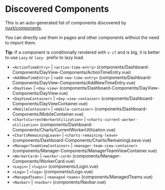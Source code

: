 # Discovered Components

This is an auto-generated list of components discovered by [nuxt/components](https://github.com/nuxt/components).

You can directly use them in pages and other components without the need to import them.

**Tip:** If a component is conditionally rendered with `v-if` and is big, it is better to use `Lazy` or `lazy-` prefix to lazy load.

- `<ActionTimeEntry>` | `<action-time-entry>` (components/Dashboard-Components/DayView-Components/ActionTimeEntry.vue)
- `<AddNewTimeEntry>` | `<add-new-time-entry>` (components/Dashboard-Components/DayView-Components/AddNewTimeEntry.vue)
- `<DayView>` | `<day-view>` (components/Dashboard-Components/DayView-Components/DayView.vue)
- `<DayViewContainer>` | `<day-view-container>` (components/Dashboard-Components/DayViewContainer.vue)
- `<MobileContainer>` | `<mobile-container>` (components/Dashboard-Components/MobileContainer.vue)
- `<ChartsCurrentWorkerUtilization>` | `<charts-current-worker-utilization>` (components/Dashboard-Components/Charts/CurrentWorkerUtilization.vue)
- `<ChartsRemainingLeave>` | `<charts-remaining-leave>` (components/Dashboard-Components/Charts/RemainingLeave.vue)
- `<ManagerTeamViewContainer>` | `<manager-team-view-container>` (components/Manager-Components/ManagerTeamViewContainer.vue)
- `<WorkerCard>` | `<worker-card>` (components/Manager-Components/WorkerCard.vue)
- `<Login>` | `<login>` (components/Login.vue)
- `<Logo>` | `<logo>` (components/Logo.vue)
- `<ManagedTeams>` | `<managed-teams>` (components/ManagedTeams.vue)
- `<Navbar>` | `<navbar>` (components/Navbar.vue)
